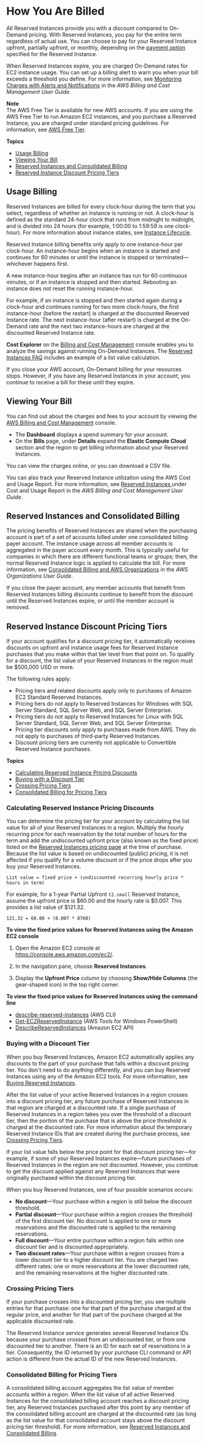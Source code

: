 # How You Are Billed<a name="concepts-reserved-instances-application"></a>

All Reserved Instances provide you with a discount compared to On\-Demand pricing\. With Reserved Instances, you pay for the entire term regardless of actual use\. You can choose to pay for your Reserved Instance upfront, partially upfront, or monthly, depending on the [payment option](ec2-reserved-instances.md#ri-payment-options) specified for the Reserved Instance\. 

When Reserved Instances expire, you are charged On\-Demand rates for EC2 instance usage\. You can set up a billing alert to warn you when your bill exceeds a threshold you define\. For more information, see [Monitoring Charges with Alerts and Notifications](https://docs.aws.amazon.com/awsaccountbilling/latest/aboutv2/monitor-charges.html) in the *AWS Billing and Cost Management User Guide*\.

**Note**  
The AWS Free Tier is available for new AWS accounts\. If you are using the AWS Free Tier to run Amazon EC2 instances, and you purchase a Reserved Instance, you are charged under standard pricing guidelines\. For information, see [AWS Free Tier](https://aws.amazon.com/free)\.

**Topics**
+ [Usage Billing](#hourly-billing)
+ [Viewing Your Bill](#ri-market-buyer-billing)
+ [Reserved Instances and Consolidated Billing](#concepts-reserved-instances-billing)
+ [Reserved Instance Discount Pricing Tiers](#reserved-instances-discounts)

## Usage Billing<a name="hourly-billing"></a>

Reserved Instances are billed for every clock\-hour during the term that you select, regardless of whether an instance is running or not\. A clock\-hour is defined as the standard 24\-hour clock that runs from midnight to midnight, and is divided into 24 hours \(for example, 1:00:00 to 1:59:59 is one clock\-hour\)\. For more information about instance states, see [Instance Lifecycle](ec2-instance-lifecycle.md)\.

Reserved Instance billing benefits only apply to one instance\-hour per clock\-hour\. An instance\-hour begins when an instance is started and continues for 60 minutes or until the instance is stopped or terminated—whichever happens first\. 

A new instance\-hour begins after an instance has run for 60 continuous minutes, or if an instance is stopped and then started\. Rebooting an instance does not reset the running instance\-hour\.

For example, if an instance is stopped and then started again during a clock\-hour and continues running for two more clock\-hours, the first instance\-hour \(before the restart\) is charged at the discounted Reserved Instance rate\. The next instance\-hour \(after restart\) is charged at the On\-Demand rate and the next two instance\-hours are charged at the discounted Reserved Instance rate\.









**Cost Explorer** on the [Billing and Cost Management](https://console.aws.amazon.com/billing) console enables you to analyze the savings against running On\-Demand Instances\. The [Reserved Instances FAQ](https://aws.amazon.com/ec2/faqs/#reserved-instances) includes an example of a list value calculation\.

If you close your AWS account, On\-Demand billing for your resources stops\. However, if you have any Reserved Instances in your account, you continue to receive a bill for these until they expire\.

## Viewing Your Bill<a name="ri-market-buyer-billing"></a>

You can find out about the charges and fees to your account by viewing the [AWS Billing and Cost Management](https://console.aws.amazon.com/billing) console\.
+ The **Dashboard** displays a spend summary for your account\.
+ On the **Bills** page, under **Details** expand the **Elastic Compute Cloud** section and the region to get billing information about your Reserved Instances\.

You can view the charges online, or you can download a CSV file\.

You can also track your Reserved Instance utilization using the AWS Cost and Usage Report\. For more information, see [Reserved Instances ](https://docs.aws.amazon.com/awsaccountbilling/latest/aboutv2/billing-reports-costusage-ri.html) under Cost and Usage Report in the *AWS Billing and Cost Management User Guide*\.

## Reserved Instances and Consolidated Billing<a name="concepts-reserved-instances-billing"></a>

The pricing benefits of Reserved Instances are shared when the purchasing account is part of a set of accounts billed under one consolidated billing payer account\. The instance usage across all member accounts is aggregated in the payer account every month\. This is typically useful for companies in which there are different functional teams or groups; then, the normal Reserved Instance logic is applied to calculate the bill\. For more information, see [Consolidated Billing and AWS Organizations](https://docs.aws.amazon.com/organizations/latest/userguide/orgs_getting-started_from-consolidatedbilling.html) in the *AWS Organizations User Guide*\.

If you close the payer account, any member accounts that benefit from Reserved Instances billing discounts continue to benefit from the discount until the Reserved Instances expire, or until the member account is removed\.

## Reserved Instance Discount Pricing Tiers<a name="reserved-instances-discounts"></a>

If your account qualifies for a discount pricing tier, it automatically receives discounts on upfront and instance usage fees for Reserved Instance purchases that you make within that tier level from that point on\. To qualify for a discount, the list value of your Reserved Instances in the region must be $500,000 USD or more\.

The following rules apply:
+ Pricing tiers and related discounts apply only to purchases of Amazon EC2 Standard Reserved Instances\.
+ Pricing tiers do not apply to Reserved Instances for Windows with SQL Server Standard, SQL Server Web, and SQL Server Enterprise\. 
+ Pricing tiers do not apply to Reserved Instances for Linux with SQL Server Standard, SQL Server Web, and SQL Server Enterprise\. 
+ Pricing tier discounts only apply to purchases made from AWS\. They do not apply to purchases of third\-party Reserved Instances\. 
+ Discount pricing tiers are currently not applicable to Convertible Reserved Instance purchases\. 

**Topics**
+ [Calculating Reserved Instance Pricing Discounts](#pricing-discounts)
+ [Buying with a Discount Tier](#buying-discount-tier)
+ [Crossing Pricing Tiers](#crossing-pricing-tiers)
+ [Consolidated Billing for Pricing Tiers](#consolidating-billing)

### Calculating Reserved Instance Pricing Discounts<a name="pricing-discounts"></a>

You can determine the pricing tier for your account by calculating the list value for all of your Reserved Instances in a region\. Multiply the hourly recurring price for each reservation by the total number of hours for the term and add the undiscounted upfront price \(also known as the fixed price\) listed on the [Reserved Instances pricing page](https://aws.amazon.com/ec2/pricing/reserved-instances/pricing/) at the time of purchase\. Because the list value is based on undiscounted \(public\) pricing, it is not affected if you qualify for a volume discount or if the price drops after you buy your Reserved Instances\.

```
List value = fixed price + (undiscounted recurring hourly price * hours in term)
```

For example, for a 1\-year Partial Upfront `t2.small` Reserved Instance, assume the upfront price is $60\.00 and the hourly rate is $0\.007\. This provides a list value of $121\.32\.

```
121.32 = 60.00 + (0.007 * 8760)
```

**To view the fixed price values for Reserved Instances using the Amazon EC2 console**

1. Open the Amazon EC2 console at [https://console\.aws\.amazon\.com/ec2/](https://console.aws.amazon.com/ec2/)\.

1. In the navigation pane, choose **Reserved Instances**\.

1. Display the **Upfront Price** column by choosing **Show/Hide Columns** \(the gear\-shaped icon\) in the top right corner\.

**To view the fixed price values for Reserved Instances using the command line**
+ [describe\-reserved\-instances](https://docs.aws.amazon.com/cli/latest/reference/ec2/describe-reserved-instances.html) \(AWS CLI\)
+  [Get\-EC2ReservedInstance](https://docs.aws.amazon.com/powershell/latest/reference/items/Get-EC2ReservedInstance.html) \(AWS Tools for Windows PowerShell\)
+ [DescribeReservedInstances](https://docs.aws.amazon.com/AWSEC2/latest/APIReference/ApiReference-query-DescribeReservedInstances.html) \(Amazon EC2 API\)

### Buying with a Discount Tier<a name="buying-discount-tier"></a>

When you buy Reserved Instances, Amazon EC2 automatically applies any discounts to the part of your purchase that falls within a discount pricing tier\. You don't need to do anything differently, and you can buy Reserved Instances using any of the Amazon EC2 tools\. For more information, see [Buying Reserved Instances](ri-market-concepts-buying.md)\.

After the list value of your active Reserved Instances in a region crosses into a discount pricing tier, any future purchase of Reserved Instances in that region are charged at a discounted rate\. If a single purchase of Reserved Instances in a region takes you over the threshold of a discount tier, then the portion of the purchase that is above the price threshold is charged at the discounted rate\. For more information about the temporary Reserved Instance IDs that are created during the purchase process, see [Crossing Pricing Tiers](#crossing-pricing-tiers)\.

If your list value falls below the price point for that discount pricing tier—for example, if some of your Reserved Instances expire—future purchases of Reserved Instances in the region are not discounted\. However, you continue to get the discount applied against any Reserved Instances that were originally purchased within the discount pricing tier\.

When you buy Reserved Instances, one of four possible scenarios occurs:
+ **No discount**—Your purchase within a region is still below the discount threshold\.
+ **Partial discount**—Your purchase within a region crosses the threshold of the first discount tier\. No discount is applied to one or more reservations and the discounted rate is applied to the remaining reservations\.
+ **Full discount**—Your entire purchase within a region falls within one discount tier and is discounted appropriately\.
+ **Two discount rates**—Your purchase within a region crosses from a lower discount tier to a higher discount tier\. You are charged two different rates: one or more reservations at the lower discounted rate, and the remaining reservations at the higher discounted rate\.

### Crossing Pricing Tiers<a name="crossing-pricing-tiers"></a>

If your purchase crosses into a discounted pricing tier, you see multiple entries for that purchase: one for that part of the purchase charged at the regular price, and another for that part of the purchase charged at the applicable discounted rate\.

The Reserved Instance service generates several Reserved Instance IDs because your purchase crossed from an undiscounted tier, or from one discounted tier to another\. There is an ID for each set of reservations in a tier\. Consequently, the ID returned by your purchase CLI command or API action is different from the actual ID of the new Reserved Instances\.

### Consolidated Billing for Pricing Tiers<a name="consolidating-billing"></a>

A consolidated billing account aggregates the list value of member accounts within a region\. When the list value of all active Reserved Instances for the consolidated billing account reaches a discount pricing tier, any Reserved Instances purchased after this point by any member of the consolidated billing account are charged at the discounted rate \(as long as the list value for that consolidated account stays above the discount pricing tier threshold\)\. For more information, see [Reserved Instances and Consolidated Billing](#concepts-reserved-instances-billing)\. 